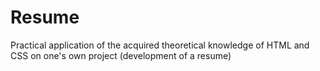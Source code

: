 # Resume
Practical application of the acquired theoretical knowledge of HTML and CSS on one's own project (development of a resume)
